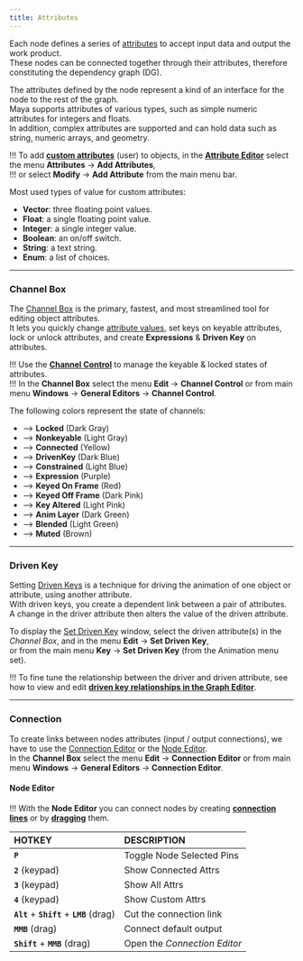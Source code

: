 ```yaml
---
title: Attributes
---
```


Each node defines a series of [attributes](https://help.autodesk.com/view/MAYAUL/2020/ENU/?guid=GUID-D53B9E3D-E6E3-4CC3-A38F-3AA3A09205E5) to accept input data and output the work product.  
These nodes can be connected together through their attributes, therefore constituting the dependency graph (DG).

The attributes defined by the node represent a kind of an interface for the node to the rest of the graph.  
Maya supports attributes of various types, such as simple numeric attributes for integers and floats.  
In addition, complex attributes are supported and can hold data such as string, numeric arrays, and geometry.  

!!! To add [**custom attributes**](https://help.autodesk.com/view/MAYAUL/2020/ENU/?guid=GUID-EC37B453-05D8-4A60-B6A9-57895363759E) (user) to objects, in the [**Attribute Editor**](https://help.autodesk.com/view/MAYAUL/2020/ENU/?guid=GUID-67A58D31-4722-4769-B3E6-1A35B5B53BED) select the menu **Attributes** -> **Add Attributes**,  
!!! or select **Modify** -> **Add Attribute** from the main menu bar.  

Most used types of value for custom attributes:
- **Vector**: three floating point values.
- **Float**: a single floating point value.
- **Integer**: a single integer value.
- **Boolean**: an on/off switch.
- **String**: a text string.
- **Enum**: a list of choices.

___
### Channel Box

The [Channel Box](https://help.autodesk.com/view/MAYAUL/2020/ENU/?guid=GUID-4C954FB2-8B6A-4BBD-9695-DF432616D0D2) is the primary, fastest, and most streamlined tool for editing object attributes.  
It lets you quickly change [attribute values](https://help.autodesk.com/view/MAYAUL/2020/ENU/?guid=GUID-6F862011-4578-40A0-9902-786CA2A44AE5), set keys on keyable attributes, lock or unlock attributes, and create **Expressions** & **Driven Key** on attributes.  

!!! Use the [**Channel Control**](https://help.autodesk.com/view/MAYAUL/2020/ENU/?guid=GUID-5636D755-8FA3-4E72-83AD-A67956727D55) to manage the keyable & locked states of attributes.  
!!! In the **Channel Box** select the menu **Edit** -> **Channel Control** or from main menu **Windows** -> **General Editors** -> **Channel Control**.  

The following colors represent the state of channels:

- <i class="fa fa-square" style="color:#949494;"></i>  -->  **Locked**  (Dark Gray)
- <i class="fa fa-square" style="color:#5C6874;"></i>  -->  **Nonkeyable**  (Light Gray)
- <i class="fa fa-square" style="color:#F1F1A5;"></i>  -->  **Connected**  (Yellow)
- <i class="fa fa-square" style="color:#5099DA;"></i>  -->  **DrivenKey**  (Dark Blue)
- <i class="fa fa-square" style="color:#A3CBF0;"></i>  -->  **Constrained**   (Light Blue)
- <i class="fa fa-square" style="color:#CBA5F1;"></i>  -->  **Expression**  (Purple)
- <i class="fa fa-square" style="color:#CD2729;"></i>  -->  **Keyed On Frame**  (Red)
- <i class="fa fa-square" style="color:#DD727A;"></i>  -->  **Keyed Off Frame**  (Dark Pink)
- <i class="fa fa-square" style="color:#FEC9C6;"></i>  -->  **Key Altered**  (Light Pink)
- <i class="fa fa-square" style="color:#50B4AD;"></i>  -->  **Anim Layer**  (Dark Green)
- <i class="fa fa-square" style="color:#ACF1AC;"></i>  -->  **Blended**  (Light Green)
- <i class="fa fa-square" style="color:#BFA182;"></i>  -->  **Muted**  (Brown)

___
### Driven Key

Setting [Driven Keys](https://help.autodesk.com/view/MAYAUL/2020/ENU/?guid=GUID-2C048635-CDD2-4CF7-820D-A032204C8CE8) is a technique for driving the animation of one object or attribute, using another attribute.  
With driven keys, you create a dependent link between a pair of attributes. A change in the driver attribute then alters the value of the driven attribute.  

To display the [Set Driven Key](https://help.autodesk.com/view/MAYAUL/2020/ENU/?guid=GUID-F5429279-8EDB-449C-9E8D-4B5C0210757D) window, select the driven attribute(s) in the *Channel Box*, and in the menu **Edit** -> **Set Driven Key**,  
or from the main menu  **Key** -> **Set Driven Key** (from the Animation menu set).  

!!! To fine tune the relationship between the driver and driven attribute, see how to view and edit [**driven key relationships in the Graph Editor**](https://help.autodesk.com/view/MAYAUL/2020/ENU/?guid=GUID-E5CA3420-D286-4256-82D3-F148EA4A01DA).

___
### Connection

To create links between nodes attributes (input / output connections), we have to use the [Connection Editor](https://help.autodesk.com/view/MAYAUL/2020/ENU/?guid=GUID-2622D368-1DD5-45BA-9560-93626A5751FD) or the [Node Editor](https://help.autodesk.com/view/MAYAUL/2020/ENU/?guid=GUID-23277302-6665-465F-8579-9BC734228F69).  
In the **Channel Box** select the menu **Edit** -> **Connection Editor** or from main menu **Windows** -> **General Editors** -> **Connection Editor**.  

#### Node Editor

!!! With the **Node Editor** you can connect nodes by creating [**connection lines**](https://help.autodesk.com/view/MAYAUL/2020/ENU/?guid=GUID-C6E5588F-40A4-4B1E-9C02-A29DA9A4650F) or by [**dragging**](https://help.autodesk.com/view/MAYAUL/2020/ENU/?guid=GUID-591E9EB3-7B11-456D-92C2-0A6B470079FC) them.  

| **HOTKEY** | **DESCRIPTION** |
|:--------------- |:--------------------- |
| **`P`** | Toggle Node Selected Pins 
| **`2`** (keypad) | Show Connected Attrs 
| **`3`** (keypad) | Show All Attrs 
| **`4`** (keypad) | Show Custom Attrs 
| **`Alt`** + **`Shift`** + **`LMB`** (drag) | Cut the connection link 
| **`MMB`** (drag) | Connect default output 
| **`Shift`** + **`MMB`** (drag) | Open the *Connection Editor* 